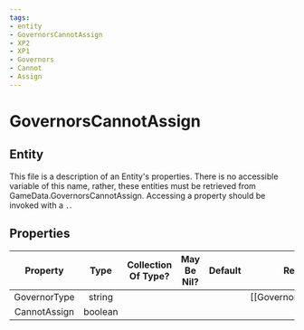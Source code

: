 ```yaml
---
tags:
- entity
- GovernorsCannotAssign
- XP2
- XP1
- Governors
- Cannot
- Assign
---
```

# GovernorsCannotAssign
## Entity
This file is a description of an Entity's properties. There is no accessible variable of this name, rather, these entities must be retrieved from GameData.GovernorsCannotAssign. Accessing a property should be invoked with a `.`.
## Properties
|	Property	|	Type	|	Collection Of Type?	|	May Be Nil?	|	Default	|	References	|	Key	|	Notes	|
|	:-:	|	:-:	|	:-:	|	:-:	|	:-:	|	:-:	|	:-:	|	-:	|
|	GovernorType	|	string	|		|		|		|	[[Governor]].GovernorType	|	✓	|	|
|	CannotAssign	|	boolean	|		|		|		|		|		|	|
